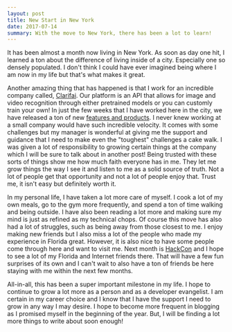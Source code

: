 ```yaml
---
layout: post
title: New Start in New York
date: 2017-07-14
summary: With the move to New York, there has been a lot to learn!
---
```


It has been almost a month now living in New York. As soon as day one hit,
I learned a ton about the difference of living inside of a city. Especially one
so densely populated. I don't think I could have ever imagined being where I am now
in my life but that's what makes it great.

Another amazing thing that has happened is that I work for an incredible company
called, [Clarifai](https://www.clarifai.com). Our platform is an API that allows for
image and video recognition through either pretrained models or you can customly
train your own! In just the few weeks that I have worked here in the city, we have released
a ton of new [features and products](https://developer.clarifai.com/recent-updates).
I never knew working at a small company would have such incredible velocity.
It comes with some challenges but my manager is wonderful at giving me the support
and guidance that I need to make even the "toughest" challenges a cake walk.
I was given a lot of responsibility to growing certain things at the 
company which I will be sure to talk about in another post!
Being trusted with these sorts of things show me how much faith everyone has in me.
They let me grow things the way I see it and listen to me as a solid source of truth.
Not a lot of people get that opportunity and not a lot of people enjoy that. Trust me,
it isn't easy but definitely worth it.

In my personal life, I have taken a lot more care of myself. I cook a lot of
my own meals, go to the gym more frequently, and spend a ton of time walking and
being outside. I have also been reading a lot more and making sure my mind is
just as refined as my technical chops. Of course this move has also had a lot of
struggles, such as being away from those closest to me. I enjoy making new friends but
I also miss a lot of the people who made my experience in Florida great. However, it
is also nice to have some people come through here and want to visit me. Next month is
[HackCon](https://hackcon.mlh.io/) and I hope to see a lot of my Florida and Internet
friends there. That will have a few fun surprises of its own and I can't wait to
also have a ton of friends be here staying with me within the next few months.

All-in-all, this has been a super important milestone in my life. I hope to continue
to grow a lot more as a person and as a developer evangelist. I am certain in my
career choice and I know that I have the support I need to grow in any way I may
desire. I hope to become more frequent in blogging as I promised myself in the
beginning of the year. But, I will be finding a lot more things to write about soon enough!
